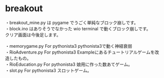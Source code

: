 # breakout
・breakout_mine.py は pygame でうごく単純なブロック崩しです。<br>
・block.ino はありそうでなかった wio terminal で動くブロック崩しです。<br>
クリア画面は今後足します。<br>
<br>
・memorygame.py For pythonista3 pythonista3で動く神経衰弱<br>
・RioAdventure.py For pythonista3 Exampleにあるチュートリアルゲームを改造したもの。<br>
・RioEducation.py For pythonista3 娘用に作った数あてゲーム。<br>
・slot.py For pythonista3 スロットゲーム。